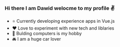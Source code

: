 ### Hi there I am Dawid welocme to my profile :v:
- :star: Currently developing experience apps in Vue.js
- :hearts: Love to experiment with new tech and liblaries
- :gem: Bulding computers is my hobby
- 🚘 I am a huge car lover

[logo]: https://github.com/adam-p/markdown-here/raw/master/src/common/images/icon48.png "Logo Title Text 2"
